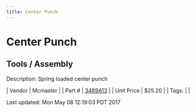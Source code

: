 ```yaml
---
title: Center Punch
---
```


# Center Punch
## Tools / Assembly
Description: 	Spring loaded center punch  

| Vendor | Mcmaster | 
| Part # | [3489A13](https://www.mcmaster.com/#3489A13) | 
| Unit Price | $25.20 | 
| Tags: |  | 

Last updated: Mon May 08 12:19:03 PDT 2017